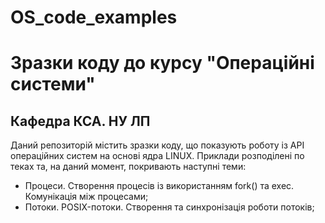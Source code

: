 # OS_code_examples
# Зразки коду до курсу "Операційні системи" 
## Кафедра КСА. НУ ЛП
Даний репозиторій містить зразки коду, що показують роботу із API операційних систем на основі ядра LINUX.
Приклади розподілені по теках та, на даний момент, покривають наступні теми:
- Процеси. Створення процесів із використанням fork() та exec. Комунікація між процесами;
- Потоки. POSIX-потоки. Створення та синхронізація роботи потоків;
